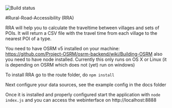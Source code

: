  
 ![Build status](https://travis-ci.org/WorldBank-Transport/Rural-Road-Accessibility.svg?branch=master)
 
#Rural-Road-Accessibility (RRA)

RRA will help you to calculate the traveltime between villages and sets of POIs. It will return a CSV file with the travel time from each village to the nearest POI of a type.

You need to have OSRM v5 installed on your machine: https://github.com/Project-OSRM/osrm-backend/wiki/Building-OSRM also you need to have node installed. Currently this only runs on OS X or Linux (it is depending on OSRM which does not (yet) run on windows)

To install RRA go to the route folder, do `npm install`

Next configure your data sources, see the example config in the docs folder

Once it is installed and properly configured start the application with `node index.js` and you can access the webinterface on http://localhost:8888
